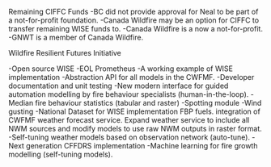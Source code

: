 Remaining CIFFC Funds
-BC did not provide approval for Neal to be part of a not-for-profit foundation.
-Canada Wildfire may be an option for CIFFC to transfer remaining WISE funds to.
-Canada Wildfire is a now a not-for-profit.
-GNWT is a member of Canada Wildfire.


Wildfire Resilient Futures Initiative

-Open source WISE
-EOL Prometheus
-A working example of WISE implementation
-Abstraction API for all models in the CWFMF.
-Developer documentation and unit testing
-New modern interface for guided automation modelling by fire behaviour specialists (human-in-the-loop).
-Median fire behaviour statistics (tabular and raster)
-Spotting module
-Wind gusting
-National Dataset for WISE implementation FBP fuels.
integration of CWFMF weather forecast service. Expand weather service to include all NWM sources and modify models to use raw NWM outputs in raster format.
-Self-tuning weather models based on observation network (auto-tune).
-Next generation CFFDRS implementation
-Machine learning for fire growth modelling (self-tuning models).
